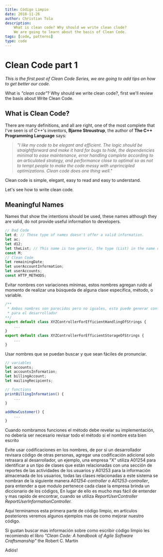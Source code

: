 ```yaml
---
title: Código Limpio
date: 2018-11-26
author: Christian Tola
description:
    What is clean code? Why should we write clean clode?
    We are going to learn about the basis of Clean Code.
tags: [code, patterns]
type: code
---
```


# Clean Code part 1

<Info />

*This is the first post of Clean Code Series, we are going to add tips on how to get better our code.*

What is *"clean code"*? Why should we write clean code?, first we'll review the basis about Write Clean Code.

## What is Clean Code?

There are many definitions, and all are right, one of the most complete that I've seen is of *C++*'s inventors, **Bjarne Stroustrup**, the author of **The C++ Programming Language** says:

> *"I like my code to be elegant and efficient. The logic should be straightforward and make it hard for bugs to hide, the dependencies minimal to ease maintenance, error handling complete according to an articulated strategy, and performance close to optimal so as not to tempt people to make the code messy with unprincipled optimizations. Clean code does one thing well."*

Clean code is simple, elegant, easy to read and easy to understand.

Let's see how to write clean code.

## Meaningful Names

Names that show the intentions should be used, these names although they are valid, do not provide useful information to developers.

```ts
// Bad Code
let d; // These type of names doesn't offer a valid information.
let ac;
let d12;
let theList; // This name is too generic, the type (List) in the name can lead to confusion.
const M;
// Clean Code
let remainingDate;
let userAccountInformation;
let userAccounts;
const HTTP_METHODS;
```

Evitar nombres con variaciones mínimas, estos nombres agregan ruido al momento de realizar una búsqueda de alguna clase especifica, método, o variable.

```ts
/** 
 * Ambos nombres son parecidos pero no iguales, esto puede generar confusión 
 * para el desarrollador 
**/
export default class XYZControllerForEfficientHandlingOfStrings {
    ...
}
export default class XYZControllerForEfficientStorageOfStrings {
    ...
}
```

Usar nombres que se puedan buscar y que sean fáciles de pronunciar. 

```ts
// variables
let accounts;
let accountsInformation;
let billingAccount;
let mailingRecipients;

// functions
printBillingInformation() {
    ...
}

addNewCustomer() {
    ...
}
```
Cuando nombramos funciones el método debe revelar su implementación, no debería ser necesario revisar todo el método si el nombre esta bien escrito

Evite usar codificaciones en los nombres, de por si un desarrollador revisara código de otras personas, agregar una codificación adicional solo retrasara al desarrollador, un ejemplo, una empresa "X" utiliza A01254 para identificar a un tipo de clases que están relacionadas con una sección de reportes de las actividades de los usuarios y A01253 para la información almacenada de los usuarios, todas las clases relacionadas a este sistema se nombran de la siguiente manera *A01254-controller o A01253-controller*, para entender a que modulo pertenece cada clase la empresa brinda un diccionario de los códigos, En lugar de ello es mucho mas fácil de entender y mas rapido de encontrar, cuando se utiliza *ReportUserController ReportUserInformationController.*

Aquí terminamos esta primera parte de código limpio, en artículos posteriores veremos algunos ejemplos mas de como mejorar nuestro código.

Si gustan buscar mas información sobre como escribir código limpio les recomiendo el libro *"Clean Code: A handbook of Agile Software Craftsmanship"* the Robert C. Martin

Adiós!

<Disqus />